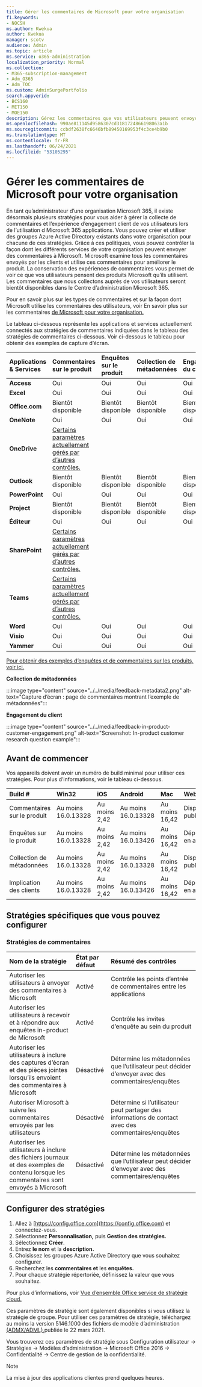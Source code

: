 ```yaml
---
title: Gérer les commentaires de Microsoft pour votre organisation
f1.keywords:
- NOCSH
ms.author: Kwekua
author: Kwekua
manager: scotv
audience: Admin
ms.topic: article
ms.service: o365-administration
localization_priority: Normal
ms.collection:
- M365-subscription-management
- Adm_O365
- Adm_TOC
ms.custom: AdminSurgePortfolio
search.appverid:
- BCS160
- MET150
- MOE150
description: Gérez les commentaires que vos utilisateurs peuvent envoyer à Microsoft concernant les produits Microsoft.
ms.openlocfilehash: 990ae811145d9586307cd3181724866198063a1b
ms.sourcegitcommit: ccbdf2638fc6646bfb89450169953f4c3ce4b9b0
ms.translationtype: MT
ms.contentlocale: fr-FR
ms.lasthandoff: 06/24/2021
ms.locfileid: "53105295"
---
```

# <a name="manage-microsoft-feedback-for-your-organization"></a>Gérer les commentaires de Microsoft pour votre organisation

En tant qu’administrateur d’une organisation Microsoft 365, il existe désormais plusieurs stratégies pour vous aider à gérer la collecte de commentaires et l’expérience d’engagement client de vos utilisateurs lors de l’utilisation d Microsoft 365 applications. Vous pouvez créer et utiliser des groupes Azure Active Directory existants dans votre organisation pour chacune de ces stratégies. Grâce à ces politiques, vous pouvez contrôler la façon dont les différents services de votre organisation peuvent envoyer des commentaires à Microsoft. Microsoft examine tous les commentaires envoyés par les clients et utilise ces commentaires pour améliorer le produit. La conservation des  expériences de commentaires vous permet de voir ce que vos utilisateurs pensent des produits Microsoft qu’ils utilisent. Les commentaires que nous collectons auprès de vos utilisateurs seront bientôt disponibles dans le Centre d’administration Microsoft 365.

Pour en savoir plus sur les types de commentaires et sur la façon dont Microsoft utilise les commentaires des utilisateurs, voir En savoir plus sur les commentaires [de Microsoft pour votre organisation.](../misc/feedback-user-control.md)

Le tableau ci-dessous représente les applications et services actuellement connectés aux stratégies de commentaires indiquées dans le tableau des stratégies de commentaires ci-dessous. Voir ci-dessous le tableau pour obtenir des exemples de capture d’écran.

|**Applications & Services**|**Commentaires sur le produit** <br> |**Enquêtes sur le produit** <br> |**Collection de métadonnées** <br> |**Engagement du client** <br> |
|:-----|:-----|:-----|:-----|:-----|
|**Access**|Oui|Oui|Oui|Oui|
|**Excel**|Oui|Oui|Oui|Oui|
|**Office.com**|Bientôt disponible|Bientôt disponible|Bientôt disponible|Bientôt disponible|
|**OneNote**|Oui|Oui|Oui|Oui|
|**OneDrive**|[Certains paramètres actuellement gérés par d’autres contrôles.](/onedrive/disable-contact-support-send-feedback)||||
|**Outlook**|Bientôt disponible|Bientôt disponible|Bientôt disponible|Bientôt disponible|
|**PowerPoint**|Oui|Oui|Oui|Oui|
|**Project**|Bientôt disponible|Bientôt disponible|Bientôt disponible|Bientôt disponible|
|**Éditeur**|Oui|Oui|Oui|Oui|
|**SharePoint**|[Certains paramètres actuellement gérés par d’autres contrôles.](/powershell/module/sharepoint-online/set-spotenant)||||
|**Teams**|[Certains paramètres actuellement gérés par d’autres contrôles.](/microsoftteams/manage-feedback-policies-in-teams)||||
|**Word**|Oui|Oui|Oui|Oui|
|**Visio**|Oui|Oui|Oui|Oui|
|**Yammer**|Oui|Oui|Oui|Oui|

[Pour obtenir des exemples d’enquêtes et de commentaires sur les produits, voir ici.](/microsoft-365/admin/misc/feedback-user-control#in-product-surveys)

**Collection de métadonnées**

:::image type="content" source="../../media/feedback-metadata2.png" alt-text="Capture d’écran : page de commentaires montrant l’exemple de métadonnées":::

**Engagement du client**

:::image type="content" source="../../media/feedback-in-product-customer-engagement.png" alt-text="Screenshot: In-product customer research question example":::

## <a name="before-you-begin"></a>Avant de commencer

Vos appareils doivent avoir un numéro de build minimal pour utiliser ces stratégies. Pour plus d’informations, voir le tableau ci-dessous.

|**Build #**|**Win32**|**iOS**|**Android**|**Mac**|**Web**|
|:-----|:-----|:-----|:-----|:-----|:-----|
|Commentaires sur le produit|Au moins 16.0.13328|Au moins 2,42|Au moins 16.0.13328|Au moins 16,42|Disponible publiquement|
|Enquêtes sur le produit|Au moins 16.0.13328|Au moins 2,42|Au moins 16.0.13426|Au moins 16,42|Déploiement en attente|
|Collection de métadonnées|Au moins 16.0.13328|Au moins 2,42|Au moins 16.0.13328|Au moins 16,42|Disponible publiquement|
|Implication des clients|Au moins 16.0.13328|Au moins 2,42|Au moins 16.0.13426|Au moins 16,42|Déploiement en attente|

## <a name="specific-policies-you-can-configure"></a>Stratégies spécifiques que vous pouvez configurer

### <a name="feedback-policies"></a>Stratégies de commentaires

|**Nom de la stratégie**|**État par défaut**|**Résumé des contrôles**|
|:-----|:-----|:-----|
|Autoriser les utilisateurs à envoyer des commentaires à Microsoft|Activé|Contrôle les points d’entrée de commentaires entre les applications|
|Autoriser les utilisateurs à recevoir et à répondre aux enquêtes in-product de Microsoft|Activé|Contrôle les invites d’enquête au sein du produit|
|Autoriser les utilisateurs à inclure des captures d’écran et des pièces jointes lorsqu’ils envoient des commentaires à Microsoft|Désactivé|Détermine les métadonnées que l’utilisateur peut décider d’envoyer avec des commentaires/enquêtes|
|Autoriser Microsoft à suivre les commentaires envoyés par les utilisateurs|Désactivé|Détermine si l’utilisateur peut partager des informations de contact avec des commentaires/enquêtes|
|Autoriser les utilisateurs à inclure des fichiers journaux et des exemples de contenu lorsque les commentaires sont envoyés à Microsoft|Désactivé|Détermine les métadonnées que l’utilisateur peut décider d’envoyer avec des commentaires/enquêtes|

## <a name="configure-policies"></a>Configurer des stratégies

1. Allez à [https://config.office.com](https://config.office.com) et connectez-vous.
1. Sélectionnez **Personnalisation,** puis **Gestion des stratégies.**
1. Sélectionnez **Créer**.
1. Entrez **le nom** et la **description.**
1. Choisissez les groupes Azure Active Directory que vous souhaitez configurer.
1. Recherchez les **commentaires et** les **enquêtes.**
1. Pour chaque stratégie répertoriée, définissez la valeur que vous souhaitez.

Pour plus d’informations, voir [Vue d’ensemble Office service de stratégie cloud.](/deployoffice/overview-office-cloud-policy-service)

Ces paramètres de stratégie sont également disponibles si vous utilisez la stratégie de groupe. Pour utiliser ces paramètres de stratégie, téléchargez au moins la version 5146.1000 des fichiers de modèle d’administration [(ADMX/ADML),](https://www.microsoft.com/download/details.aspx?id=49030)publiée le 22 mars 2021.

Vous trouverez ces paramètres de stratégie sous Configuration utilisateur -> Stratégies -> Modèles d’administration -> Microsoft Office 2016 -> Confidentialité -> Centre de gestion de la confidentialité.

> [!NOTE]
> La mise à jour des applications clientes prend quelques heures.
